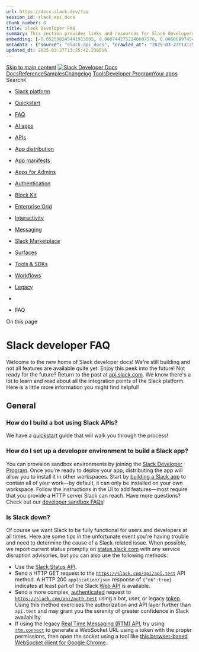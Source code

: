 ```yaml
---
url: https://docs.slack.dev/faq
session_id: slack_api_docs
chunk_number: 0
title: Slack Developer FAQ
summary: This section provides links and resources for Slack developers, including quickstart guides, API references, and tools available for app development.
embedding: [-0.052598245441913605, 0.0007442752248607576, 0.006869974546134472, -0.012364612892270088, 0.01569896563887596, -0.005903884302824736, -0.026701658964157104, 0.009466341696679592, -0.018892429769039154, 0.019845101982355118, -0.016020996496081352, -0.009499887004494667, -0.011619918048381805, -0.0024454158265143633, 0.006118571385741234, 0.05453042313456535, -0.04806298762559891, 0.029385242611169815, -0.028955869376659393, 0.02535986714065075, 0.054691437631845474, -0.004303797613829374, -0.03158578276634216, 0.06730428338050842, -0.0037838532589375973, -0.002019396750256419, -0.021602850407361984, 0.039878055453300476, -0.02580265887081623, 0.009774954058229923, 0.04266898334026337, -0.012733605690300465, -0.026312539353966713, 0.037248145788908005, 0.05324230343103409, 0.00456209247931838, 0.017255444079637527, 0.029385242611169815, 0.03770435228943825, -0.019120534881949425, -0.0461844801902771, -0.009218110702931881, -0.0011304597137495875, -0.0027640913613140583, -0.04076363891363144, -0.029519421979784966, -0.024165673181414604, 0.004924376495182514, 0.0045386110432446, 0.00286640296690166, -0.07750190049409866, -0.014920726418495178, -0.021629685536026955, 0.019778013229370117, -0.03370581194758415, -0.027614077553153038, -0.03808005526661873, -0.026554062962532043, -0.024796314537525177, -0.003985121846199036, 0.0006738311494700611, 0.009473050944507122, -0.04433280602097511, 0.0022223428823053837, -0.015162249095737934, -0.008761901408433914, 0.013196523301303387, 0.0007191165932454169, -0.027412809431552887, 0.02283729799091816, 0.03335694596171379, 0.018516728654503822, -0.003532267175614834, 0.0004612409684341401, -0.017134683206677437, -0.021414998918771744, 0.031961482018232346, 0.09167122840881348, -0.019415728747844696, -0.019120534881949425, -0.024823151528835297, 0.010700790211558342, -0.06435234099626541, -0.006564716808497906, -0.07116864621639252, 0.03061969205737114, -0.05348382517695427, -0.02334718033671379, 0.008298982866108418, 0.007950116880238056, -0.018758250400424004, -0.018744833767414093, -0.010848388075828552, 0.027453063055872917, 0.05340331792831421, -0.016866324469447136, 0.014652367681264877, 0.03775802627205849, 0.00126967066898942, 0.05343015491962433, 0.05667729303240776, -0.03850942850112915, -0.07197371870279312, -0.07138332724571228, 0.011438775807619095, -0.00908393133431673, 0.07240309566259384, 0.004595637321472168, 0.010090275667607784, -0.03679193556308746, -0.12430360168218613, 0.0009744763956405222, -0.017148101702332497, -0.023709462955594063, -0.026339376345276833, -0.015873398631811142, -0.013726531527936459, -0.026393046602606773, -0.009231528267264366, -0.027224957942962646, -0.0572676807641983, 0.013142852112650871, 0.02534645050764084, 0.034403543919324875, 0.008225184865295887, -0.04148820787668228, -0.0015866690082475543, -0.0204891636967659, -0.05436940863728523, 0.0129147469997406, 0.022166403010487556, -0.005930720362812281, 0.04838501662015915, -0.027157869189977646, -0.05463776737451553, -0.0227567907422781, -0.05801908299326897, -0.01800684817135334, -0.03145160153508186, 0.024071747437119484, -0.00029037214699201286, -0.06435234099626541, -0.005937429144978523, 0.0018751542083919048, -0.04819716513156891, -0.02578924037516117, -0.021938297897577286, -0.03322276845574379, -0.044466983526945114, 0.028794854879379272, 0.014679203741252422, 0.04006590694189072, 0.002938524354249239, -0.000771111052017659, -0.0413808636367321, -0.005689197685569525, 0.015336682088673115, 0.060273293405771255, -0.013713113963603973, -0.0031448248773813248, -0.002272660145536065, 0.0611320398747921, 0.0021602849010378122, -0.01567213051021099, -0.060219623148441315, -0.008097714744508266, 0.06365460902452469, -0.05662361904978752, -0.052812930196523666, 8.511992928106338e-05, -0.010788006708025932, -0.032122500240802765, -0.025037838146090508, 0.023441104218363762, 0.03322276845574379, -0.014424263499677181, -0.012632970698177814, -0.005139063112437725, 0.018865594640374184, -0.015121995471417904, -0.022501850500702858, 0.007701885886490345, -0.02793610841035843, -0.047445762902498245, -0.0359063521027565, -0.016208846122026443, -0.045191552489995956, 0.02780192904174328, -0.021562596783041954, 0.0030156774446368217, -0.03512811288237572, -0.006608325056731701, 0.007071243599057198, 0.005236343014985323, 0.03324960544705391, -0.016504039987921715, 0.014612114056944847, 0.0018885721219703555, 0.027466481551527977, -0.01764456368982792, 0.0002559887361712754, 0.021468671038746834, 0.04105883464217186, -0.055281829088926315, 0.02526594139635563, 0.006937064230442047, 0.004511775448918343, 0.026943182572722435, -0.026674823835492134, -0.0037067001685500145, 0.032122500240802765, -0.027010271325707436, -0.00509545486420393, 0.03663092106580734, -0.02852649614214897, -0.02535986714065075, -0.004055566154420376, 0.041890744119882584, -0.037597011774778366, -0.006115216761827469, -0.046989552676677704, 0.06102469563484192, 0.021549178287386894, -0.0023431042209267616, 0.04363507404923439, 0.044601164758205414, 0.05662361904978752, -0.03504760563373566, 0.0367114283144474, 0.019227879121899605, 0.03265921398997307, 0.049780480563640594, -0.00394822284579277, -0.02043549157679081, 0.07921939343214035, -0.05117594450712204, 0.02319958247244358, -0.006809594109654427, 0.005930720362812281, -0.0032991308253258467, 0.021441835910081863, -0.01807393692433834, 0.005051846615970135, 0.04841185361146927, 0.02531961351633072, 0.009392543695867062, -0.0023967758752405643, -0.052705585956573486, 0.042266447097063065, 0.034162022173404694, 0.05080024152994156, -0.016946831718087196, 0.03920716047286987, -0.023776553571224213, 0.012304232455790043, -0.05603323131799698, -0.016973668709397316, -0.012210306711494923, 0.00641711987555027, -0.017054175958037376, -0.005014947149902582, 0.02523910626769066, -0.060434307903051376, -0.0015925392508506775, -0.015108576975762844, 0.01402172539383173, -8.344268280779943e-05, 0.021991970017552376, -0.03856309875845909, -0.02535986714065075, 0.0013308898778632283, 0.00790315493941307, 0.042534805834293365, -0.024366941303014755, -0.0011698747985064983, -0.039931729435920715, 0.003079412505030632, 0.026701658964157104, -0.0419175811111927, -0.001398818101733923, -0.02804345078766346, 0.007822646759450436, -0.002858016872778535, 0.019388893619179726, 0.01146561186760664, -0.013833874836564064, 0.0042266445234417915, 0.027198122814297676, -0.019710922613739967, 0.0022709828335791826, -0.021535759791731834, 0.06977318227291107, -0.008849117904901505, -0.02043549157679081, 0.010888641700148582, 0.05050504952669144, 0.06810935586690903, -0.003938159439712763, 0.0014399104984477162, -0.0156855471432209, 0.019281549379229546, -0.03338378295302391, 0.019429147243499756, -0.012498792260885239, 0.041971251368522644, 0.04079047590494156, 0.03418885916471481, 0.015054905787110329, 0.03918032348155975, -0.04841185361146927, -0.015980741009116173, 0.03754333779215813, -0.027251794934272766, -0.04296417906880379, -0.013189814984798431, -0.02090511843562126, 0.055013470351696014, 0.014477934688329697, 0.0419175811111927, -0.034054677933454514, -0.0008931302581913769, -0.022112730890512466, -0.01163333561271429, -0.0014441035455092788, -0.02263602986931801, -0.06531842797994614, -0.0033880246337503195, -0.011834604665637016, -0.027345718815922737, -0.031532108783721924, 0.047204241156578064, -0.052839767187833786, 0.0036999911535531282, 0.03596002236008644, -0.03773118928074837, -0.00707795238122344, 0.00905038695782423, 0.04143453389406204, -0.005917302332818508, 0.023897314444184303, -0.0006423828890547156, -0.013330702669918537, -0.025104926899075508, -0.026929764077067375, -0.0015078387223184109, 0.031961482018232346, -0.011894985102117062, -0.0028596939519047737, -0.022193238139152527, 0.039421845227479935, -0.044627998024225235, -0.005232988391071558, -0.0005799056962132454, -0.04919009283185005, -0.003817398101091385, 0.03365214169025421, 0.005162544548511505, -0.057965412735939026, -0.029975632205605507, 8.580130088375881e-05, -0.042695820331573486, -0.012981836684048176, -0.019335221499204636, -0.010962439700961113, 0.011452194303274155, 0.03582584485411644, -0.00038618448888882995, -0.06735795736312866, 0.0031934648286551237, -0.010975858196616173, 0.029251063242554665, 0.03808005526661873, 0.03799954801797867, -0.03249819949269295, -0.03824106976389885, 0.02342768758535385, -0.004793551750481129, 0.039931729435920715, 0.010754462331533432, 0.055281829088926315, 0.05412788689136505, 0.025158599019050598, -0.03324960544705391, -0.04154187813401222, 0.0006214173627085984, 0.024112001061439514, -0.019778013229370117, -0.009070513769984245, -0.019643833860754967, -0.007916572503745556, 0.04342038556933403, -0.01807393692433834, 0.0016973668243736029, -0.037033457309007645, 0.03856309875845909, -0.031907811760902405, 0.013243486173450947, 0.012411575764417648, 0.04902907833456993, -0.042615313082933426, 0.04894857108592987, -0.0002891142212320119, -0.04135402664542198, 0.02608443610370159, 0.018717996776103973, 0.002395098563283682, 0.01828862354159355, -0.037301816046237946, -0.011203962378203869, -0.018744833767414093, 0.013686277903616428, 0.01795317605137825, 0.03314226120710373, -0.03397417068481445, -0.0007560158846899867, -0.004531902261078358, 0.047016389667987823, 0.014786547049880028, 0.031639453023672104, 0.04299101233482361, 0.013451464474201202, -0.0931740328669548, 0.01015736535191536, -4.5468925236491486e-05, -0.04857286810874939, 0.050048839300870895, -0.002737255534157157, -0.015336682088673115, 0.026419883593916893, -0.06725060939788818, -0.02577582374215126, -0.03848259150981903, 0.0512564517557621, -0.012270687147974968, 0.0002771638974081725, -0.006038063671439886, -0.014263248071074486, -0.03335694596171379, 0.018892429769039154, 0.036845605820417404, -0.011297888122498989, -0.0115125747397542, -0.03593318909406662, 0.002188798040151596, -0.04664068669080734, 0.044601164758205414, -0.02820446714758873, -0.056999322026968, 0.015041487291455269, 0.021347910165786743, -0.03378631919622421, -0.032095663249492645, 0.034376710653305054, 0.02309224009513855, -0.0409783273935318, 0.018959520384669304, 0.0006339966785162687, -0.017295697703957558, 0.05662361904978752, 0.027453063055872917, 0.010928895324468613, 0.006937064230442047, -0.04336671531200409, -0.01256588101387024, -0.01557820476591587, -0.029814615845680237, -0.019509654492139816, -0.00043063133489340544, 0.008292274549603462, 0.013236777856945992, 0.004008603282272816, -0.002705388003960252, 0.013102598488330841, -0.03059285692870617, -0.02572215162217617, -0.022059058770537376, 0.009640774689614773, 0.039878055453300476, 0.04344722256064415, -0.0007656600209884346, 0.0007459524786099792, 0.011056365445256233, -0.03606736660003662, 0.019201042130589485, 0.06907545030117035, 0.023749716579914093, 0.001614343374967575, 0.034671902656555176, -0.01769823580980301, 0.02286413498222828, -0.045003701001405716, 0.01823495328426361, 0.06102469563484192, -0.0153500996530056, -0.02342768758535385, -0.0365772470831871, -0.02014029771089554, -0.006604970898479223, 0.021857790648937225, 0.010204327292740345, -0.009244946762919426, -0.03861677274107933, -0.03282023221254349, 0.05608690157532692, 0.05571120232343674, 0.0006054835976101458, 0.005809959024190903, -0.011955366469919682, 0.006303067784756422, 0.026272285729646683, -0.015591622330248356, -0.025158599019050598, 0.019952446222305298, 0.02552088350057602, -0.039663370698690414, 0.0034685321152210236, -0.004290379583835602, 0.029143720865249634, 0.004223289899528027, -0.019268132746219635, 0.00909064058214426, 0.011036238633096218, 0.014947562478482723, -0.007836065255105495, -0.04277632758021355, 0.0027657686732709408, -0.02556113712489605, -0.03528912737965584, -0.01756405644118786, 0.002487346762791276, -0.013095889240503311, -0.02801661565899849, 0.021133223548531532, -0.014464517123997211, -0.006326548755168915, 0.03558432310819626, -0.016141757369041443, -0.0307001993060112, -0.019254714250564575, -0.02334718033671379, -0.008647848851978779, 0.024487702175974846, 0.006802885327488184, 0.034859754145145416, -0.049780480563640594, -0.005877048708498478, -0.005313496105372906, -0.006554653402417898, 0.007373146712779999, 0.017537221312522888, 0.03824106976389885, 0.015511115081608295, 0.01407539751380682, -0.005108872894197702, 0.029385242611169815, -0.014987816102802753, -0.007366437930613756, -0.006564716808497906, 0.016826070845127106, -0.0013703049626201391, -0.001616859226487577, -0.017389623448252678, 0.0282313022762537, 0.018422802910208702, 0.008372781798243523, 0.019979281350970268, -0.02047574520111084, 0.002584626665338874, -0.03056601993739605, 0.007527452893555164, 0.029895124956965446, 0.0072590941563248634, -0.02530619502067566, 0.021522343158721924, 0.018972937017679214, 0.01773848943412304, -0.014410845004022121, -0.009238237515091896, -0.015296428464353085, 0.021898044273257256, -0.0038408793043345213, -0.05313495919108391, -0.016638219356536865, 0.03636256232857704, -0.062473833560943604, -0.016007578000426292, -0.028875362128019333, -0.012136507779359818, -0.016852905973792076, -0.028768019750714302, 0.02785560116171837, -0.00027569630765356123, 0.0015715737827122211, 0.013391083106398582, 0.044547490775585175, 0.00035243004094809294, 0.01580630987882614, 0.00507868267595768, -0.0034718867391347885, 0.003019031835719943, 0.012847657315433025, -0.02301173098385334, -0.006413765251636505, -0.011619918048381805, -0.01580630987882614, -0.005377231165766716, -0.00903696846216917, -0.021160058677196503, -0.01402172539383173, -0.024876821786165237, -0.014679203741252422, 0.016289353370666504, -0.003938159439712763, -0.0611320398747921, 0.004783488344401121, 0.0033309985883533955, -0.03290073946118355, 0.022367671132087708, 0.016530876979231834, -0.0059105935506522655, -0.042132265865802765, -0.016450369730591774, 0.018852176144719124, 0.014652367681264877, 0.03091488592326641, -0.006118571385741234, 0.010425723157823086, -0.04062946140766144, -0.02325325459241867, -0.002314591081812978, 0.005937429144978523, 0.04103199765086174, 0.02003295347094536, -0.010425723157823086, -0.014692621305584908, 0.010392178781330585, 0.01522933878004551, 0.010580029338598251, 0.018516728654503822, -0.037060294300317764, -0.003225332358852029, -0.00569255230948329, 0.006883392576128244, -0.04256163910031319, 0.009560267440974712, -0.0016914964653551579, -0.00628294050693512, -0.004847223404794931, 0.0055047012865543365, 0.026782166212797165, -0.008547214791178703, -0.016369862481951714, 0.02788243629038334, -0.007668341044336557, 0.029921960085630417, -0.004739880096167326, -0.031961482018232346, -0.012686642818152905, 0.003559103002771735, 0.03679193556308746, -0.024353522807359695, 0.037677519023418427, 0.002430320717394352, 0.0039717042818665504, -0.04586244747042656, 0.011767514981329441, -0.002455479232594371, 0.027131032198667526, 0.02026105858385563, 0.002096549840644002, -0.05066606402397156, 0.049512121826410294, 0.03359847143292427, 0.01760431006550789, 0.02086486481130123, -0.005058555398136377, -0.0032504908740520477, -0.06231281906366348, 0.005212861578911543, 0.026956599205732346, -0.027453063055872917, 0.007534161675721407, -0.04422546178102493, 0.006064899731427431, 0.04073680192232132, -0.008533796295523643, 0.042454298585653305, 0.06467436999082565, 0.005202798172831535, -0.027412809431552887, 0.004511775448918343, -0.03668459132313728, 0.0309685580432415, -0.0075945425778627396, -0.014719457365572453, 0.014249830506742, -0.01569896563887596, 0.03300807997584343, 0.008674684911966324, -0.08227868378162384, 0.02012687921524048, -0.012492083013057709, 0.0046325367875397205, -0.00010786749044200405, 0.006205787882208824, -0.014853636734187603, 0.03531596437096596, -0.016919996589422226, 0.024997584521770477, -0.04540623724460602, -0.014222994446754456, 0.017389623448252678, -0.0348329171538353, 0.007574415300041437, -0.019630415365099907, 0.007440236397087574, -0.014303501695394516, -0.016517458483576775, -0.010445849969983101, -0.02031473070383072, -0.003985121846199036, -0.029787780717015266, -0.03367897868156433, 0.0008797123446129262, 0.0031699833925813437, -0.031210079789161682, -0.024340106174349785, 0.02272995561361313, 0.010043312795460224, 0.019952446222305298, 0.004518484231084585, 0.009566976688802242, 0.016785817220807076, -0.03102223016321659, -0.00449835741892457, 0.007171877659857273, -0.0507197342813015, 0.05318863317370415, -0.006242686882615089, -0.014303501695394516, -0.004307152237743139, -0.0041092378087341785, -0.011170418001711369, 0.018999774008989334, 0.025078091770410538, -0.03885829448699951, 0.01168700773268938, -0.00014455711061600596, -0.003679864341393113, 0.02342768758535385, 0.0139814717695117, 0.011190544813871384, 0.00222905189730227, -0.0035456852056086063, 0.00392474140971899, -0.0038073346950113773, -0.029519421979784966, 0.010620282962918282, 0.02601734548807144, 0.04274949058890343, 0.007185295689851046, 0.05952189117670059, -0.015819726511836052, 0.007654923014342785, 0.010680663399398327, 0.006339966785162687, -0.04360823705792427, -0.012646389193832874, 0.02580265887081623, 0.005014947149902582, 0.019321803003549576, 0.012512209825217724, 0.0052464064210653305, 0.004169618245214224, 0.04833134636282921, -0.024769479408860207, -0.07122231274843216, 0.018905848264694214, 0.026647988706827164, -0.06945115327835083, -0.031854141503572464, -0.018838759511709213, -0.0025292776990681887, 0.003309194464236498, -0.010741044767200947, 0.012102963402867317, 0.011264343746006489, -0.014008307829499245, -0.03300807997584343, -0.009144311770796776, -0.05455726012587547, -0.007460363209247589, -0.008238602429628372, -0.0003928934456780553, -0.007185295689851046, 0.008527087979018688, -0.013820457272231579, -0.11410598456859589, -0.02858016826212406, -0.016504039987921715, 0.009868879802525043, 0.02294464223086834, 0.008929625153541565, 0.0018349004676565528, 0.04854603111743927, 0.013116016052663326, 0.008587468415498734, 0.036657754331827164, -0.02526594139635563, -0.008761901408433914, 0.006494272965937853, 0.016584549099206924, 0.021012460812926292, 0.014840219169855118, 0.034698739647865295, 0.01811419054865837, -0.008654558099806309, -0.014102233573794365, 0.0023481359239667654, 0.013706404715776443, 0.060273293405771255, 0.030378170311450958, -0.027359137311577797, 0.011411940678954124, -0.007527452893555164, 0.028902199119329453, -0.008191639557480812, 0.023964403197169304, 0.005541600752621889, -0.037328653037548065, -0.0067827580496668816, -0.039368174970149994, 0.013820457272231579, -0.019697505980730057, -0.002265951130539179, 0.016960250213742256, -0.04052211716771126, 0.018677743151783943, -0.002059650607407093, 0.03112957254052162, -0.019778013229370117, 0.011042947880923748, 0.012217015959322453, -0.01751038432121277, 0.0038408793043345213, -0.0313710942864418, 0.02330692671239376, 0.011546120047569275, 0.003116311738267541, 0.011116745881736279, -0.01521592028439045, 0.010123820044100285, 0.010868514887988567, -0.032390858978033066, -0.0012965064961463213, 0.006017936859279871, -0.007406691554933786, 0.042346954345703125, 0.009291908703744411, 0.006235978100448847, -0.019415728747844696, 0.0304318405687809, 0.022354254499077797, -0.01791292242705822, -0.03282023221254349, -0.004377596080303192, 0.026433300226926804, 0.01028483547270298, 0.02815079502761364, 0.04119301214814186, 0.005149126518517733, 0.028821690008044243, 0.026621151715517044, 0.01810077391564846, -0.004686208441853523, 0.02267628349363804, -0.042159102857112885, 0.011264343746006489, -0.022032223641872406, 0.019697505980730057, 0.03797271102666855, 0.011110037565231323, -0.014008307829499245, 0.006705604959279299, 0.013733240775763988, 0.0008310723933391273, -0.011760806664824486, 0.05560385808348656, 0.013538680970668793, 0.01772507093846798, -0.0018600590992718935, 0.00708466162905097, -0.002076423028483987, 0.009372416883707047, -0.014625531621277332, 0.01526959240436554, -0.008117841556668282, 0.024903658777475357, 0.013572225347161293, 0.029438914731144905, 0.015068323351442814, -0.02352161332964897, 0.030324498191475868, 0.012337776832282543, -0.005300078075379133, -0.013726531527936459, 0.012076127342879772, 0.032068826258182526, -0.014437681064009666, 0.04146137088537216, 0.03633572533726692, -0.029412079602479935, -0.011928530409932137, 0.04087098315358162, -0.014853636734187603, -0.01540377177298069, 0.03067336417734623, 0.014102233573794365, 0.0028026679065078497, -0.04690904542803764, 0.013646024279296398, -0.021750446408987045, 0.0026114624924957752, 0.0408441461622715, 0.0057730600237846375, -0.03035133332014084, -0.008077587001025677, 0.004283670801669359, 0.03107590042054653, -0.05807275325059891, 0.0252256877720356, -0.010177492164075375, -0.002395098563283682, 0.03789220377802849, 0.003248813794925809, -0.019590161740779877, 0.03322276845574379, -0.01577947288751602, -0.0009015164687298238, -0.024782897904515266, -0.007956826128065586, -0.002743964549154043, 0.004552029073238373, -0.026205196976661682, 0.04580877721309662, -0.027533570304512978, -0.008272146806120872, 0.02804345078766346, -0.034323036670684814, 0.008768610656261444, 0.016168592497706413, 0.003389701945707202, 0.0257624052464962, -0.024219345301389694, -0.03351796418428421, -0.027278630062937737, -0.022367671132087708, -0.021347910165786743, 0.017268862575292587, 0.042507968842983246, -0.034564558416604996, 0.009815207682549953, 0.003676509950309992, -0.01276044175028801, 0.021079551428556442, -0.01265980675816536, -0.011029529385268688, 0.0055080559104681015, 0.052544571459293365, 0.019898774102330208, -0.003676509950309992, 0.026621151715517044, 0.037274979054927826, 0.010761171579360962, -0.003341061994433403, -0.013055635616183281, 0.029412079602479935, 0.011210671626031399, 0.014182740822434425, 0.004840514622628689, 0.0413808636367321, 0.02801661565899849, -0.022166403010487556, -0.0015237724874168634, 0.04830450937151909, -0.023964403197169304, 0.009593812748789787, 0.02307882159948349, 0.022300582379102707, 0.0114790303632617, 0.013109306804835796, -0.047445762902498245, -0.00449835741892457, 0.016249099746346474, -0.024608464911580086, -0.013692986220121384, 0.004501712042838335, -0.018436221405863762, 0.04422546178102493, 0.003478595521301031, -0.011458903551101685, -0.005776414182037115, 0.005588563624769449, -0.03867044299840927, 0.029304735362529755, 0.017107848078012466, 0.015001233667135239, -0.021790701895952225, 0.01552453264594078, -0.005759641993790865, 0.02270311862230301, -0.016732145100831985, -0.010419013909995556, -0.03888513147830963, -0.060380637645721436, 0.02820446714758873, -0.049887824803590775, -0.045137882232666016, -0.04545991122722626, 0.012364612892270088, -0.022152984514832497, -0.00449835741892457, 0.02513176202774048, -0.012243851087987423, -0.0365772470831871, -0.006346676032990217, -0.007983662188053131, 0.000864617177285254, -0.02262261137366295, -0.010673955082893372, -0.0004092465387657285, 0.013142852112650871, -0.03126375377178192, 0.02809712290763855, -0.013451464474201202, 0.02839231677353382, 0.03783853352069855, 0.015202502720057964, 0.004266898147761822, -0.018704580143094063, -0.019509654492139816, -0.01429008413106203, 0.029519421979784966, 0.03888513147830963, 0.009949387051165104, 0.0027523506432771683, -0.004431267734616995, 0.019979281350970268, 0.009405961260199547, 0.021911462768912315, 0.008184931240975857, 0.03357163444161415, -0.011673590168356895, 0.012820822186768055, 0.03295440971851349, -0.026876091957092285, -0.016141757369041443, -0.0009677674388512969, 0.05394003540277481, -0.017322534695267677, 0.0065278178080916405, -0.0058837574906647205, 0.021186893805861473, -0.014947562478482723, 0.018691161647439003, 0.014960980042815208, -0.0018835404189303517, -0.03386683017015457, 0.04038793593645096, -0.010023185983300209, 0.029868287965655327, -0.028794854879379272, -0.029519421979784966, 0.007145042065531015, 0.004166264086961746, -0.01292816549539566, -0.013733240775763988, -0.013424628414213657, -0.03271288797259331, -0.026352792978286743, -0.003042513271793723, 0.005544955376535654, -0.029841452836990356, 0.03102223016321659, -0.03663092106580734, 0.009473050944507122, -0.014746293425559998, 0.029895124956965446, 0.04596979171037674, -0.03282023221254349, -0.011237507686018944, 0.01563187688589096, 0.017054175958037376, -0.01572580076754093, 0.01270676963031292, 0.026540644466876984, 0.0006054835976101458, 0.00386100634932518, -0.0009778308449313045, 0.011143581941723824, -0.02340085059404373, -0.005152481142431498, -0.03056601993739605, 0.008184931240975857, -0.02558797225356102, 0.0128812026232481, 0.018865594640374184, -0.036926113069057465, 0.00034907556255348027, 0.012505500577390194, 0.0365772470831871, 0.00905038695782423, 0.010834969580173492, -0.039582863450050354, 0.009634066373109818, -0.00895646121352911, 0.016973668709397316, -0.0029771008994430304, -0.006826366297900677, 0.019603580236434937, 0.027171285822987556, 0.009566976688802242, -0.0053638131357729435, -0.015927070751786232, 0.025051254779100418, -0.002455479232594371, -0.013283739797770977, -0.0027657686732709408, -0.014934143982827663, -0.003733535995706916, 0.017054175958037376, -0.0660698339343071, -0.024246180430054665, -0.027157869189977646, 0.003760371822863817, 0.004964630119502544, -0.0101104024797678, 0.0035087859723716974, 0.009855461306869984, -0.012539045885205269, -0.011525992304086685, 0.0069035193882882595, -0.018583817407488823, 0.02051599882543087, 0.011163708753883839, -0.010975858196616173, -0.01163333561271429, 0.09435480833053589, -0.0033796385396271944, 0.007359728682786226, -0.007359728682786226, 0.005789832212030888, 0.021857790648937225, 0.023709462955594063, 0.01517566666007042, -0.01429008413106203, -0.022085895761847496, -0.02303856797516346, 0.01168700773268938, 0.012351194396615028, 0.012955001555383205, -0.002220665570348501, -0.014357173815369606, -0.014316920191049576, 0.03091488592326641, 0.017349369823932648, -0.004079047590494156, 0.01804710179567337, 0.03912665322422981, 0.004162909463047981, 0.024313269183039665, -0.00887595396488905, -0.02036840096116066, 0.022501850500702858, -0.013726531527936459, 0.02570873312652111, -0.01156624685972929, -0.029116885736584663, -0.042320117354393005, -0.00763479620218277, 0.0001478067715652287, -0.03357163444161415, -0.015766054391860962, -0.009164438582956791, -0.014786547049880028, 0.0178189966827631, 0.0011187189957126975, 0.002338072517886758, -0.028499661013484, 0.01579289138317108, -0.02042207308113575, -0.02596367336809635, -0.0025494047440588474, 0.0027506735641509295, -0.03593318909406662, -0.015605039894580841, 0.007735430728644133, -0.0037872076500207186, 0.039797548204660416, 0.042507968842983246, -0.009774954058229923, -0.018583817407488823, -0.01007014885544777, 0.013250195421278477, 0.02607101760804653, -0.008111132308840752, -0.00586698530241847, -0.027385972440242767, 0.0021955070551484823, -0.006735795643180609, 0.016826070845127106, -0.016423532739281654, -0.009466341696679592, 0.0041125924326479435, 0.005685843527317047, -0.01579289138317108, 0.013397792354226112, 0.002725514816120267, 0.01563187688589096, 0.002011010656133294, 0.022394508123397827, -0.014545024372637272, 0.0022944642696529627, -0.010667245835065842, -0.0016789172077551484, 0.004293734207749367, 0.016611384227871895, -0.01133143249899149, 0.008225184865295887, 0.03086121380329132, -0.016919996589422226, -0.030324498191475868, 0.01005673035979271, -0.007742139510810375, -0.015953905880451202, 0.011673590168356895, -0.022166403010487556, -0.027560405433177948, 0.0005107195465825498, 0.029653601348400116, 0.014665786176919937, -0.01037205196917057, 0.005014947149902582, -0.015511115081608295, -0.005400712601840496, 0.02027447521686554, -0.016007578000426292, 0.01031167060136795, 0.02078435756266117, -0.021669939160346985, -0.011881567537784576, -0.006752567831426859, 0.021361326798796654, -0.0404416099190712, -0.010808134451508522, -0.01420957688242197, 0.023722881451249123, -0.010667245835065842, -0.014773129485547543, 0.01577947288751602, 0.024541374295949936, 0.005675779655575752, -0.002051264513283968, -0.00113465276081115, 0.02788243629038334, 0.006246041506528854, -0.021710192784667015, 0.008500251919031143, -0.00699073588475585, -0.02809712290763855, -0.004790197126567364, -0.047606777399778366, -0.0007891413988545537, -0.030324498191475868, -0.023615537211298943, -0.010177492164075375, 0.029385242611169815, 0.0052430517971515656, 0.01831546053290367, 0.021643104031682014, -0.017054175958037376, -0.002163639524951577, 0.005219570826739073, 0.010076857171952724, -0.019939027726650238, -0.02075752057135105, -0.023655792698264122, -0.02310565672814846, 0.03112957254052162, 0.003981767687946558, -0.006044772453606129, 0.00695048226043582, -0.017013922333717346, -0.0006390283815562725, -0.018865594640374184, 0.02058308757841587, 0.017389623448252678, -0.03633572533726692, 0.0304318405687809, 0.028714347630739212, -0.005816667806357145, 0.01526959240436554, -0.018650908023118973, -0.0025141825899481773, -0.021294238045811653, 0.0025812722742557526, -0.02825813740491867, 0.0048941862769424915, -0.024407194927334785, -0.01540377177298069, -0.022501850500702858, 0.03091488592326641, 0.005259824451059103, 0.016369862481951714, 0.012639679946005344, -0.0037670808378607035, 0.018409384414553642, -0.012136507779359818, 0.0009266750421375036, -0.02299831435084343, 0.024031493812799454, 0.02279704436659813, -0.009479760192334652, -0.037006620317697525, 0.012190179899334908, -0.0400390699505806, -0.018892429769039154, -0.022394508123397827, -0.00922481995075941, 0.003062640083953738, -0.01539035327732563, 0.013310575857758522, 0.019576745107769966, -0.012163343839347363, -0.0014843572862446308, -0.004018666688352823, 0.025172017514705658, -0.024581627920269966, 0.013075762428343296, 0.007205422502011061, -0.019348639994859695, 0.024876821786165237, -0.010969148948788643, 0.022381089627742767, -0.006802885327488184, -0.007252385374158621, 0.0004939471837133169, 0.0002348135894862935, -0.007534161675721407, -0.027372555807232857, 0.032041992992162704, -0.010445849969983101, 0.03636256232857704, -0.019778013229370117, 0.01261955313384533, -0.0002618590951897204, 0.01792634092271328, -0.03365214169025421, 0.018771668896079063, -0.007916572503745556, 0.011485738679766655, 0.037140801548957825, 0.02023422159254551, -0.0034685321152210236, 0.023843642324209213, -0.004817033186554909, -0.012445120140910149, -0.024648718535900116, -0.00017474743071943521, 0.012069418095052242, -0.03072703443467617, 0.019187625497579575, 0.008466707542538643, 0.01024458184838295, -0.00763479620218277, -0.009493177756667137, -0.017537221312522888, 0.0254940465092659, -0.010821552015841007, -0.013424628414213657, 0.02577582374215126, 0.005320204887539148, -0.023964403197169304, -0.029868287965655327, -0.012102963402867317, -0.001424815272912383, -0.008714938536286354, 0.00882899109274149, 0.003780498867854476, -0.02011346071958542, 0.013364247977733612, -0.010995985008776188, -0.0129147469997406, 0.04851919785141945, 0.01163333561271429, -0.011780933476984501, 0.014088815078139305, -0.008567341603338718, 0.004166264086961746, 0.015873398631811142, 0.003559103002771735, -0.013162978924810886, -0.0010533066233620048, 0.018503310158848763, -0.017215190455317497, 0.031532108783721924, 0.029707273468375206, -0.047204241156578064, 0.019831685349345207, 0.01168700773268938, -0.0034651777241379023, 0.0008537151152268052, -0.006380220875144005, 0.01818128116428852, -0.009640774689614773, -0.0006407056353054941, 0.03383999317884445, 0.01296841911971569, 0.016530876979231834, 0.03273972496390343, 0.03279339522123337, 0.005840149242430925, -0.021750446408987045, -0.007151750847697258, -0.013082471676170826, 0.013860710896551609, -0.022367671132087708, -0.044547490775585175, 0.006011228077113628, -0.0025259233079850674, -0.017309116199612617, -0.03915349021553993, 0.009607230313122272, -0.014410845004022121, -0.0013635960640385747, 0.011827896349132061, -0.014343755319714546, 0.014357173815369606, 0.0229580607265234, 0.0008407165296375751, 0.006866620387881994, -0.004957921337336302, -0.01031837984919548, 0.012351194396615028, 0.03292757272720337, 0.004303797613829374, -0.02086486481130123, -0.00014728262613061816, -0.025051254779100418, 0.03400100767612457, 0.007467071991413832, 0.013035508804023266, 0.04575510323047638, 0.007453653961420059, 0.00789644569158554, -0.020100044086575508, 0.01284094899892807, -0.00042287411633878946, -0.0035255583934485912, 0.032229840755462646, 0.0021669939160346985, -0.004146137274801731, 0.00028030871180817485, 0.0017627791967242956, -0.0032622315920889378, 0.0069035193882882595, 0.003938159439712763, 0.005179316736757755, -0.004598991945385933, 0.0208246111869812, -0.013706404715776443, -0.0015648648841306567, 0.028660675510764122, -0.016343025490641594, -0.029760945588350296, 0.012237142771482468, -0.027238376438617706, 0.012934873811900616, 0.0015363517450168729, 0.031827304512262344, -0.02774825692176819, 0.013055635616183281, -0.002321300096809864, 0.036818768829107285, 0.0031431475654244423, -0.016584549099206924, -0.03158578276634216, 0.009526723064482212, -0.016208846122026443, 0.009909133426845074, -0.02785560116171837, -0.02306540310382843, -0.0007560158846899867, -0.0010356956627219915, 0.0051289997063577175, 0.0233605969697237, -0.014746293425559998, 0.014518188312649727, 0.024796314537525177, 0.009197983890771866, 0.01571238413453102, -0.03112957254052162, 0.016772398725152016, -0.0013778526335954666, -0.013095889240503311, 0.0058837574906647205, 0.018946101889014244, 0.0004457265022210777, -0.011901694349944592, -0.0177519079297781, 0.023669209331274033, -0.0076750498265028, 0.03282023221254349, -0.012290813960134983, -0.019885355606675148, 0.015376935712993145, 0.029358407482504845, -0.02793610841035843, -0.016061250120401382, 0.03609420359134674, -0.011801060289144516, 0.0038643607404083014, -0.015081740915775299, 0.0024085165932774544, 0.012934873811900616, -0.0181544441729784, -0.006128634791821241, 0.007091370411217213, 0.010774589143693447, 0.023696046322584152, -0.0009744763956405222, 0.00878202822059393, -0.041863907128572464, 0.012679933570325375, -0.011277761310338974, 0.0018063874449580908]
metadata : {"source": "slack_api_docs", "crawled_at": "2025-03-27T13:25:40.069044", "url_path": "/faq", "chunk_size": 4774}
updated_dt: 2025-03-27T13:25:42.230516
---
```

[Skip to main content](https://docs.slack.dev/faq#__docusaurus_skipToContent_fallback)
[![Slack Developer Docs](https://docs.slack.dev/img/logos/slack-developers-white.png)](https://slack.dev)[Docs](https://docs.slack.dev/)[Reference](https://docs.slack.dev/reference)[Samples](https://docs.slack.dev/samples)[Changelog](https://docs.slack.dev/changelog)
[Tools](https://tools.slack.dev)[Developer Program](https://api.slack.com/developer-program)[Your apps](https://api.slack.com/apps)
Search`K`
  * [Slack platform](https://docs.slack.dev/)
  * [Quickstart](https://docs.slack.dev/quickstart)
  * [FAQ](https://docs.slack.dev/faq)
  * [AI apps](https://docs.slack.dev/ai/)
  * [APIs](https://docs.slack.dev/apis/)
  * [App distribution](https://docs.slack.dev/distribution/)
  * [App manifests](https://docs.slack.dev/app-manifests/)
  * [Apps for Admins](https://docs.slack.dev/admins/)
  * [Authentication](https://docs.slack.dev/authentication/)
  * [Block Kit](https://docs.slack.dev/block-kit/)
  * [Enterprise Grid](https://docs.slack.dev/enterprise-grid/)
  * [Interactivity](https://docs.slack.dev/interactivity/)
  * [Messaging](https://docs.slack.dev/messaging/)
  * [Slack Marketplace](https://docs.slack.dev/slack-marketplace/)
  * [Surfaces](https://docs.slack.dev/surfaces/)
  * [Tools & SDKs](https://docs.slack.dev/tools/)
  * [Workflows](https://docs.slack.dev/workflows/)
  * [Legacy](https://docs.slack.dev/legacy/)


  * [](https://docs.slack.dev/)
  * FAQ


On this page
# Slack developer FAQ
Welcome to the new home of Slack developer docs!
We're still building and not all features are available quite yet. Enjoy this peek into the future!
Not ready for the future? Return to the past at [api.slack.com](https://api.slack.com/docs).
We know there's a lot to learn and read about all the integration points of the Slack platform. Here is a little more information you might find helpful!
## General[​](https://docs.slack.dev/faq#general "Direct link to General")
### How do I build a bot using Slack APIs?[​](https://docs.slack.dev/faq#bot-APIs "Direct link to How do I build a bot using Slack APIs?")
We have a [quickstart](https://docs.slack.dev/quickstart) guide that will walk you through the process!
### How do I set up a developer environment to build a Slack app?[​](https://docs.slack.dev/faq#set-up-dev-environment "Direct link to How do I set up a developer environment to build a Slack app?")
You can provision sandbox environments by joining the [Slack Developer Program](https://api.slack.com/developer-program). Once you're ready to deploy your app, distributing the app will allow you to install it in other workspaces.
Start by [building a Slack app](https://docs.slack.dev/quickstart) to contain all of your work—by default, it can only be installed on your own workspace. Follow the instructions in the UI to add features—most require that you provide a HTTP server Slack can reach.
Have more questions? Check out our [developer sandbox FAQs](https://docs.slack.dev/tools/developer-sandboxes#faqs)!
### Is Slack down?[​](https://docs.slack.dev/faq#downtime "Direct link to Is Slack down?")
Of course we want Slack to be fully functional for users and developers at all times. Here are some tips in the unfortunate event you're having trouble and need to determine the cause of a Slack-related issue.
When possible, we report current status promptly on [status.slack.com](https://status.slack.com/) with any service disruption advisories, but you can also use the following methods:
  * Use the [Slack Status API](https://docs.slack.dev/reference/slack-status-api).
  * Send a HTTP GET request to the [`https://slack.com/api/api.test`](https://docs.slack.dev/reference/methods/api.test) API method. A HTTP 200 `application/json` response of `{"ok":true}` indicates at least part of the Slack [Web API](https://docs.slack.dev/apis/web-api/) is available.
  * Send a more complex, [authenticated](https://docs.slack.dev/authentication) request to [`https://slack.com/api/auth.test`](https://docs.slack.dev/reference/methods/auth.test) using a bot, user, or legacy [token](https://docs.slack.dev/authentication/tokens). Using this method exercises the authorization and API layer further than `api.test` and may grant you the serenity of greater confidence in Slack availability.
  * If using the legacy [Real Time Messaging (RTM) API](https://docs.slack.dev/legacy/legacy-rtm-api), try using [`rtm.connect`](https://docs.slack.dev/reference/methods/rtm.connect) to generate a WebSocket URL using a token with the proper permissions, then open the socket using a tool like [this browser-based WebSocket client for Google Chrome](https://chrome.google.com/webstore/detail/simple-websocket-client/pfdhoblngboilpfeibdedpjgfnlcodoo?hl=en).
